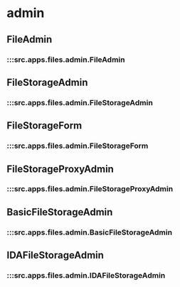 # admin

## FileAdmin

### :::src.apps.files.admin.FileAdmin

## FileStorageAdmin

### :::src.apps.files.admin.FileStorageAdmin

## FileStorageForm

### :::src.apps.files.admin.FileStorageForm

## FileStorageProxyAdmin

### :::src.apps.files.admin.FileStorageProxyAdmin

## BasicFileStorageAdmin

### :::src.apps.files.admin.BasicFileStorageAdmin

## IDAFileStorageAdmin

### :::src.apps.files.admin.IDAFileStorageAdmin

